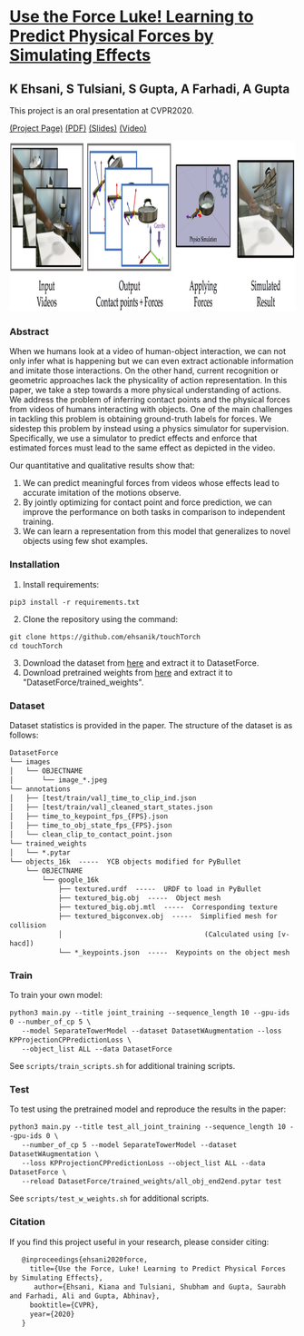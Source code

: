 # [Use the Force Luke! Learning to Predict Physical Forces by Simulating Effects](https://arxiv.org/pdf/2003.12045.pdf)
## K Ehsani, S Tulsiani, S Gupta, A Farhadi, A Gupta
This project is an oral presentation at CVPR2020.

[(Project Page)](https://ehsanik.github.io/forcecvpr2020/) [(PDF)](https://arxiv.org/pdf/2003.12045.pdf) [(Slides)]() [(Video)](https://ehsanik.github.io/forcecvpr2020/index.html#qual_video)

<center><img src="figs/teaser_force.jpg" height="300px" ></center>

### Abstract

When we humans look at a video of human-object interaction, we can not only infer what is happening but we can even extract actionable information and imitate those interactions. On the other hand, current recognition or geometric approaches lack the physicality of action representation. In this paper, we take a step towards a more physical understanding of actions. We address the problem of inferring contact points and the physical forces from videos of humans interacting with objects. One of the main challenges in tackling this problem is obtaining ground-truth labels for forces. We sidestep this problem by instead using a physics simulator for supervision. Specifically, we use a simulator to predict effects and enforce that estimated forces must lead to the same effect as depicted in the video.

Our quantitative and qualitative results show that:
<ol>
    <li>We can predict meaningful forces from videos whose effects lead to accurate imitation of the motions observe.</li>
    <li>By jointly optimizing for contact point and force prediction, we can improve the performance on both tasks in comparison to independent training. </li>
    <li>We can learn a representation from this model that generalizes to novel objects using few shot examples. </li>
</ol>



### Installation
1. Install requirements:

```
pip3 install -r requirements.txt
```

2. Clone the repository using the command:

```
git clone https://github.com/ehsanik/touchTorch
cd touchTorch
```

3. Download the dataset from [here](#TODO) and extract it to DatasetForce.
4. Download pretrained weights from [here](https://drive.google.com/file/d/149s4eUJn9owuXSm0Y5_5ffX5bGOCXTeh/view?usp=sharing) and extract it to "DatasetForce/trained_weights". 


### Dataset

Dataset statistics is provided in the paper. The structure of the dataset is as follows:

```
DatasetForce
└── images
│   └── OBJECTNAME
│       └── image_*.jpeg
└── annotations
│   ├── [test/train/val]_time_to_clip_ind.json
│   ├── [test/train/val]_cleaned_start_states.json
│   ├── time_to_keypoint_fps_{FPS}.json
│   ├── time_to_obj_state_fps_{FPS}.json
│   └── clean_clip_to_contact_point.json
└── trained_weights
│   └── *.pytar
└── objects_16k  -----  YCB objects modified for PyBullet
    └── OBJECTNAME
        └── google_16k
            ├── textured.urdf  -----  URDF to load in PyBullet
            ├── textured_big.obj  -----  Object mesh
            ├── textured_big.obj.mtl  -----  Corresponding texture
            ├── textured_bigconvex.obj  -----  Simplified mesh for collision 
            │                                   (Calculated using [v-hacd])
            └── *_keypoints.json  -----  Keypoints on the object mesh
```
### Train

To train your own model:

```
python3 main.py --title joint_training --sequence_length 10 --gpu-ids 0 --number_of_cp 5 \
   --model SeparateTowerModel --dataset DatasetWAugmentation --loss KPProjectionCPPredictionLoss \ 
   --object_list ALL --data DatasetForce
```

See `scripts/train_scripts.sh` for additional training scripts.

### Test

To test using the pretrained model and reproduce the results in the paper:

```
python3 main.py --title test_all_joint_training --sequence_length 10 --gpu-ids 0 \ 
   --number_of_cp 5 --model SeparateTowerModel --dataset DatasetWAugmentation \
   --loss KPProjectionCPPredictionLoss --object_list ALL --data DatasetForce \
   --reload DatasetForce/trained_weights/all_obj_end2end.pytar test
```

See `scripts/test_w_weights.sh` for additional scripts.



### Citation

If you find this project useful in your research, please consider citing:

```
   @inproceedings{ehsani2020force,
     title={Use the Force, Luke! Learning to Predict Physical Forces by Simulating Effects},
      author={Ehsani, Kiana and Tulsiani, Shubham and Gupta, Saurabh and Farhadi, Ali and Gupta, Abhinav},
     booktitle={CVPR},
     year={2020}
   }
```